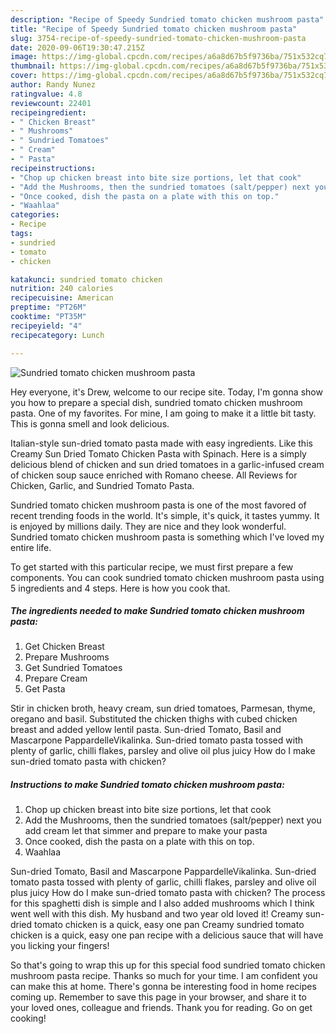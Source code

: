 ```yaml
---
description: "Recipe of Speedy Sundried tomato chicken mushroom pasta"
title: "Recipe of Speedy Sundried tomato chicken mushroom pasta"
slug: 3754-recipe-of-speedy-sundried-tomato-chicken-mushroom-pasta
date: 2020-09-06T19:30:47.215Z
image: https://img-global.cpcdn.com/recipes/a6a8d67b5f9736ba/751x532cq70/sundried-tomato-chicken-mushroom-pasta-recipe-main-photo.jpg
thumbnail: https://img-global.cpcdn.com/recipes/a6a8d67b5f9736ba/751x532cq70/sundried-tomato-chicken-mushroom-pasta-recipe-main-photo.jpg
cover: https://img-global.cpcdn.com/recipes/a6a8d67b5f9736ba/751x532cq70/sundried-tomato-chicken-mushroom-pasta-recipe-main-photo.jpg
author: Randy Nunez
ratingvalue: 4.8
reviewcount: 22401
recipeingredient:
- " Chicken Breast"
- " Mushrooms"
- " Sundried Tomatoes"
- " Cream"
- " Pasta"
recipeinstructions:
- "Chop up chicken breast into bite size portions, let that cook"
- "Add the Mushrooms, then the sundried tomatoes (salt/pepper) next you add cream let that simmer and prepare to make your pasta"
- "Once cooked, dish the pasta on a plate with this on top."
- "Waahlaa"
categories:
- Recipe
tags:
- sundried
- tomato
- chicken

katakunci: sundried tomato chicken 
nutrition: 240 calories
recipecuisine: American
preptime: "PT26M"
cooktime: "PT35M"
recipeyield: "4"
recipecategory: Lunch

---
```



![Sundried tomato chicken mushroom pasta](https://img-global.cpcdn.com/recipes/a6a8d67b5f9736ba/751x532cq70/sundried-tomato-chicken-mushroom-pasta-recipe-main-photo.jpg)

Hey everyone, it's Drew, welcome to our recipe site. Today, I'm gonna show you how to prepare a special dish, sundried tomato chicken mushroom pasta. One of my favorites. For mine, I am going to make it a little bit tasty. This is gonna smell and look delicious.

Italian-style sun-dried tomato pasta made with easy ingredients. Like this Creamy Sun Dried Tomato Chicken Pasta with Spinach. Here is a simply delicious blend of chicken and sun dried tomatoes in a garlic-infused cream of chicken soup sauce enriched with Romano cheese. All Reviews for Chicken, Garlic, and Sundried Tomato Pasta.

Sundried tomato chicken mushroom pasta is one of the most favored of recent trending foods in the world. It's simple, it's quick, it tastes yummy. It is enjoyed by millions daily. They are nice and they look wonderful. Sundried tomato chicken mushroom pasta is something which I've loved my entire life.


To get started with this particular recipe, we must first prepare a few components. You can cook sundried tomato chicken mushroom pasta using 5 ingredients and 4 steps. Here is how you cook that.

<!--inarticleads1-->

##### The ingredients needed to make Sundried tomato chicken mushroom pasta:

1. Get  Chicken Breast
1. Prepare  Mushrooms
1. Get  Sundried Tomatoes
1. Prepare  Cream
1. Get  Pasta


Stir in chicken broth, heavy cream, sun dried tomatoes, Parmesan, thyme, oregano and basil. Substituted the chicken thighs with cubed chicken breast and added yellow lentil pasta. Sun-dried Tomato, Basil and Mascarpone PappardelleVikalinka. Sun-dried tomato pasta tossed with plenty of garlic, chilli flakes, parsley and olive oil plus juicy How do I make sun-dried tomato pasta with chicken? 

<!--inarticleads2-->

##### Instructions to make Sundried tomato chicken mushroom pasta:

1. Chop up chicken breast into bite size portions, let that cook
1. Add the Mushrooms, then the sundried tomatoes (salt/pepper) next you add cream let that simmer and prepare to make your pasta
1. Once cooked, dish the pasta on a plate with this on top.
1. Waahlaa


Sun-dried Tomato, Basil and Mascarpone PappardelleVikalinka. Sun-dried tomato pasta tossed with plenty of garlic, chilli flakes, parsley and olive oil plus juicy How do I make sun-dried tomato pasta with chicken? The process for this spaghetti dish is simple and I also added mushrooms which I think went well with this dish. My husband and two year old loved it! Creamy sun-dried tomato chicken is a quick, easy one pan Creamy sundried tomato chicken is a quick, easy one pan recipe with a delicious sauce that will have you licking your fingers! 

So that's going to wrap this up for this special food sundried tomato chicken mushroom pasta recipe. Thanks so much for your time. I am confident you can make this at home. There's gonna be interesting food in home recipes coming up. Remember to save this page in your browser, and share it to your loved ones, colleague and friends. Thank you for reading. Go on get cooking!

